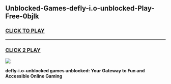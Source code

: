 
## Unblocked-Games-defly-i.o-unblocked-Play-Free-0bjlk
<h3>
<a href="https://premium76.site?title=defly-i.o-unblocked&ref=12A">CLICK TO PLAY</a></h3>
<hr>

<h3>
<a href="https://premium76.site?title=defly-i.o-unblocked&ref=12A">CLICK 2 PLAY</a>
  
</h3>

<a href="https://premium76.site?title=defly-i.o-unblocked&ref=12A"><img src="https://clearcache.store/games.png"></a>


**defly-i.o-unblocked games unblocked: Your Gateway to Fun and Accessible Online Gaming**
